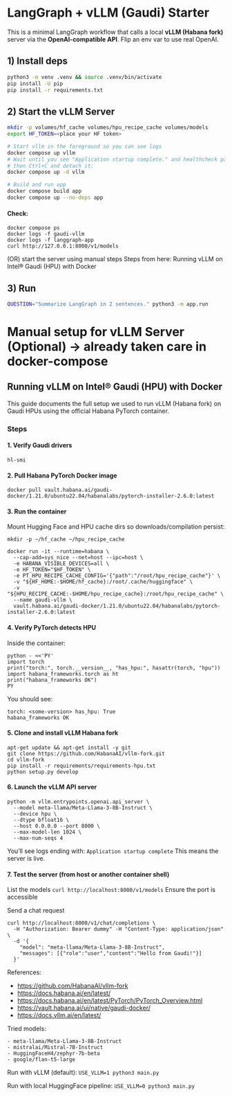 # LangGraph + vLLM (Gaudi) Starter

This is a minimal LangGraph workflow that calls a local **vLLM (Habana fork)**
server via the **OpenAI-compatible API**. Flip an env var to use real OpenAI.

## 1) Install deps
```bash
python3 -m venv .venv && source .venv/bin/activate
pip install -U pip
pip install -r requirements.txt
```

## 2) Start the vLLM Server

```bash
mkdir -p volumes/hf_cache volumes/hpu_recipe_cache volumes/models
export HF_TOKEN=<place your HF token>

# Start vllm in the foreground so you can see logs
docker compose up vllm
# Wait until you see "Application startup complete." and healthcheck passing,
# then Ctrl+C and detach it:
docker compose up -d vllm

# Build and run app
docker compose build app
docker compose up --no-deps app
```

#### Check:
```
docker compose ps
docker logs -f gaudi-vllm
docker logs -f langgraph-app
curl http://127.0.0.1:8000/v1/models
```

(OR) 
start the server using manual steps
Steps from here: Running vLLM on Intel® Gaudi (HPU) with Docker


## 3) Run

```bash
QUESTION="Summarize LangGraph in 2 sentences." python3 -m app.run
```








# Manual setup for vLLM Server (Optional) -> already taken care in docker-compose

## Running vLLM on Intel® Gaudi (HPU) with Docker
This guide documents the full setup we used to run vLLM (Habana fork) on Gaudi HPUs using the official Habana PyTorch container.

### Steps

#### 1. Verify Gaudi drivers
`hl-smi`

#### 2. Pull Habana PyTorch Docker image
`docker pull vault.habana.ai/gaudi-docker/1.21.0/ubuntu22.04/habanalabs/pytorch-installer-2.6.0:latest`

#### 3. Run the container

Mount Hugging Face and HPU cache dirs so downloads/compilation persist:
```
mkdir -p ~/hf_cache ~/hpu_recipe_cache

docker run -it --runtime=habana \
  --cap-add=sys_nice --net=host --ipc=host \
  -e HABANA_VISIBLE_DEVICES=all \
  -e HF_TOKEN="$HF_TOKEN" \
  -e PT_HPU_RECIPE_CACHE_CONFIG='{"path":"/root/hpu_recipe_cache"}' \
  -v "${HF_HOME:-$HOME/hf_cache}:/root/.cache/huggingface" \
  -v "${HPU_RECIPE_CACHE:-$HOME/hpu_recipe_cache}:/root/hpu_recipe_cache" \
  --name gaudi-vllm \
  vault.habana.ai/gaudi-docker/1.21.0/ubuntu22.04/habanalabs/pytorch-installer-2.6.0:latest
```

#### 4. Verify PyTorch detects HPU

Inside the container:
```
python - <<'PY'
import torch
print("torch:", torch.__version__, "has_hpu:", hasattr(torch, "hpu"))
import habana_frameworks.torch as ht
print("habana_frameworks OK")
PY
```

You should see:
```
torch: <some-version> has_hpu: True
habana_frameworks OK
```

#### 5. Clone and install vLLM Habana fork
```
apt-get update && apt-get install -y git
git clone https://github.com/HabanaAI/vllm-fork.git
cd vllm-fork
pip install -r requirements/requirements-hpu.txt
python setup.py develop
```

#### 6. Launch the vLLM API server
```
python -m vllm.entrypoints.openai.api_server \
  --model meta-llama/Meta-Llama-3-8B-Instruct \
  --device hpu \
  --dtype bfloat16 \
  --host 0.0.0.0 --port 8000 \
  --max-model-len 1024 \
  --max-num-seqs 4
```
You’ll see logs ending with:
`Application startup complete`
This means the server is live.

#### 7. Test the server (from host or another container shell)

List the models
`curl http://localhost:8000/v1/models`
Ensure the port is accessible

Send a chat request
```
curl http://localhost:8000/v1/chat/completions \
  -H "Authorization: Bearer dummy" -H "Content-Type: application/json" \
  -d '{
    "model": "meta-llama/Meta-Llama-3-8B-Instruct",
    "messages": [{"role":"user","content":"Hello from Gaudi!"}]
  }'
```

References:
- https://github.com/HabanaAI/vllm-fork
- https://docs.habana.ai/en/latest/
- https://docs.habana.ai/en/latest/PyTorch/PyTorch_Overview.html
- https://vault.habana.ai/ui/native/gaudi-docker/
- https://docs.vllm.ai/en/latest/




Tried models:
```
- meta-llama/Meta-Llama-3-8B-Instruct
- mistralai/Mistral-7B-Instruct
- HuggingFaceH4/zephyr-7b-beta
- google/flan-t5-large
```


Run with vLLM (default): `USE_VLLM=1 python3 main.py`

Run with local HuggingFace pipeline: `USE_VLLM=0 python3 main.py`